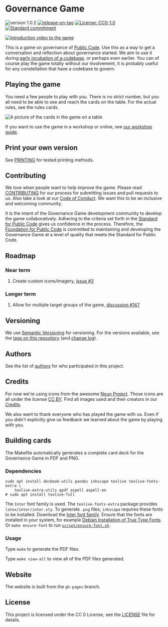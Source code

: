 # Governance Game

<!-- SPDX-License-Identifier: CC0-1.0 -->
<!-- SPDX-FileCopyrightText: 2019-2023 The Foundation for Public Code <info@publiccode.net> -->

![version 1.0.2](https://img.shields.io/badge/version-1.0.2-gree.svg)
[![release-on-tag](https://github.com/publiccodenet/governance-game/actions/workflows/release-on-tag.yml/badge.svg)](https://github.com/publiccodenet/governance-game/actions/workflows/release-on-tag.yml)
[![License: CC0-1.0](https://img.shields.io/badge/License-CC0_1.0-lightgrey.svg)](http://creativecommons.org/publicdomain/zero/1.0/)
[![Standard commitment](https://raw.githubusercontent.com/publiccodenet/standard/develop/assets/standard-for-public-code-commitment.svg)](#contributing)

[![Introduction video to the game](images/video-preview.jpg)](https://www.youtube.com/watch?v=Dt0WFla4eeM)

This is a game on governance of [Public Code](https://about.publiccode.net/glossary/public-code-definition.html).
Use this as a way to get a conversation and reflection about governance started.
We aim to use it during [early incubation of a codebase](https://about.publiccode.net/activities/codebase-stewardship/product-assets-for-early-incubation.html), or perhaps even earlier.
You can of course play the game totally without our involvement, it is probably useful for any constellation that have a codebase to govern.

## Playing the game

You need a few people to play with you.
There is no strict number, but you all need to be able to see and reach the cards on the table.
For the actual rules, see the rules cards.

![A picture of the cards in the game on a table](images/cards-640px.jpg)

If you want to use the game in a workshop or online, see [our workshop guide](https://about.publiccode.net/activities/supporting-codebase-governance/game/run-governance-game-workshop.html).

## Print your own version

See [PRINTING](PRINTING.md) for tested printing methods.

## Contributing

We love when people want to help improve the game.
Please read [CONTRIBUTING](CONTRIBUTING.md) for our process for submitting issues and pull requests to us.
Also take a look at our [Code of Conduct](CODE_OF_CONDUCT.md).
We want this to be an inclusive and welcoming community.

It is the intent of the Governance Game development community to develop the game collaboratively.
Adhering to the criteria set forth in the [Standard for Public Code](https://standard.publiccode.net/) gives us confidence in the process.
Therefore, the [Foundation for Public Code](https://publiccode.net/) is committed to maintaining and developing the Governance Game at a level of quality that meets the Standard for Public Code.

## Roadmap

### Near term

1. Create custom icons/imagery, [issue #3](https://github.com/publiccodenet/governance-game/issues/3)

### Longer term

1. Allow for multiple target groups of the game, [discussion #147](https://github.com/publiccodenet/governance-game/discussions/147)

## Versioning

We use [Semantic Versioning](http://semver.org/) for versioning.
For the versions available, see the [tags on this repository](https://github.com/publiccodenet/governance-game/tags) (and [change log](CHANGELOG.md)).

## Authors

See the list of [authors](AUTHORS.md) for who participated in this project.

## Credits

For now we're using icons from the awesome [Noun Project](https://thenounproject.com).
Those icons are all under the license [CC BY](https://creativecommons.org/licenses/by/3.0/us/legalcode).
Find all images used and their creators in our [Credits](CREDITS.md).

We also want to thank everyone who has played the game with us.
Even if you didn't explicitly give us feedback we learned about the game by playing with you.

## Building cards

The Makefile automatically generates a complete card deck for the Governance Game in PDF and PNG.

### Dependencies

```
sudo apt install docbook-utils pandoc inkscape texlive texlive-fonts-extra \
	texlive-extra-utils qpdf aspell aspell-en
# sudo apt install texlive-full
```

The `Inter` font family is used.
The `texlive-fonts-extra` package provides `latex/inter/inter.sty`.
To generate `.png` files, `inkscape` requires these fonts to be installed.
Download the [Inter font family](https://fonts.google.com/specimen/Inter).
Ensure that the fonts are installed in your system, for example
[Debian Installation of True Type Fonts](https://wiki.debian.org/TrueType#Installation_of_True_Type_Fonts).
Or `make ensure-font` to run [`script/ensure-font.sh`](script/ensure-font.sh).

### Usage

Type `make` to generate the PDF files.

Type `make view-all` to view all of the PDF files generated.

## Website

The website is built from the `gh-pages` branch.

## License

This project is licensed under the CC 0 License, see the [LICENSE](LICENSE) file for details.
